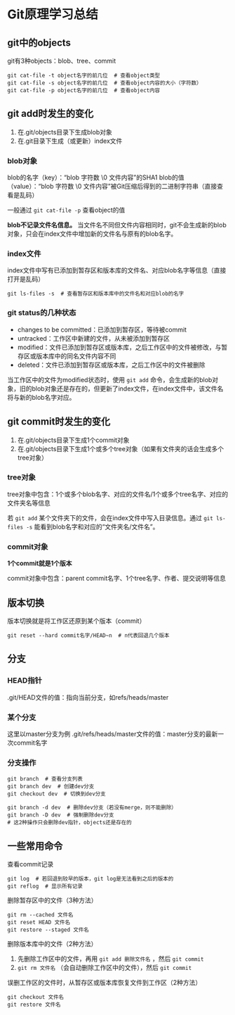 # Git原理学习总结

## git中的objects

git有3种objects：blob、tree、commit

```
git cat-file -t object名字的前几位  # 查看object类型
git cat-file -s object名字的前几位  # 查看object内容的大小（字符数）
git cat-file -p object名字的前几位  # 查看object内容
```

## git add时发生的变化

1. 在.git/objects目录下生成blob对象
2. 在.git目录下生成（或更新）index文件

### blob对象

blob的名字（key）：“blob 字符数 \0 文件内容”的SHA1
blob的值（value）：“blob 字符数 \0 文件内容”被Git压缩后得到的二进制字符串（直接查看是乱码）

一般通过 `git cat-file -p` 查看object的值

**blob不记录文件名信息。** 当文件名不同但文件内容相同时，git不会生成新的blob对象，只会在index文件中增加新的文件名与原有的blob名字。

### index文件

index文件中写有已添加到暂存区和版本库的文件名、对应blob名字等信息（直接打开是乱码）

```
git ls-files -s  # 查看暂存区和版本库中的文件名和对应blob的名字
```

### git status的几种状态

- changes to be committed：已添加到暂存区，等待被commit
- untracked：工作区中新建的文件，从未被添加到暂存区
- modified：文件已添加到暂存区或版本库，之后工作区中的文件被修改，与暂存区或版本库中的同名文件内容不同
- deleted：文件已添加到暂存区或版本库，之后工作区中的文件被删除

当工作区中的文件为modified状态时，使用 `git add` 命令，会生成新的blob对象，旧的blob对象还是存在的，但更新了index文件，在index文件中，该文件名将与新的blob名字对应。

## git commit时发生的变化

1. 在.git/objects目录下生成1个commit对象
2. 在.git/objects目录下生成1个或多个tree对象（如果有文件夹的话会生成多个tree对象）

### tree对象

tree对象中包含：1个或多个blob名字、对应的文件名/1个或多个tree名字、对应的文件夹名等信息

若 `git add` 某个文件夹下的文件，会在index文件中写入目录信息。通过 `git ls-files -s` 能看到blob名字和对应的“文件夹名/文件名”。

### commit对象

**1个commit就是1个版本**

commit对象中包含：parent commit名字、1个tree名字、作者、提交说明等信息

## 版本切换

版本切换就是将工作区还原到某个版本（commit）

```
git reset --hard commit名字/HEAD~n  # n代表回退几个版本
```

## 分支

### HEAD指针

.git/HEAD文件的值：指向当前分支，如refs/heads/master

### 某个分支

这里以master分支为例
.git/refs/heads/master文件的值：master分支的最新一次commit名字

### 分支操作

```
git branch  # 查看分支列表
git branch dev  # 创建dev分支
git checkout dev  # 切换到dev分支
```

```
git branch -d dev  # 删除dev分支（若没有merge，则不能删除）
git branch -D dev  # 强制删除dev分支
# 这2种操作只会删除dev指针，objects还是存在的
```

## 一些常用命令

查看commit记录

```
git log  # 若回退到较早的版本，git log是无法看到之后的版本的
git reflog  # 显示所有记录
```

删除暂存区中的文件（3种方法）

```
git rm --cached 文件名
git reset HEAD 文件名
git restore --staged 文件名
```

删除版本库中的文件（2种方法）
1. 先删除工作区中的文件，再用 `git add 删除文件名` ，然后 `git commit`
2. `git rm 文件名` （会自动删除工作区中的文件），然后 `git commit`

误删工作区的文件时，从暂存区或版本库恢复文件到工作区（2种方法）

```
git checkout 文件名
git restore 文件名
```
